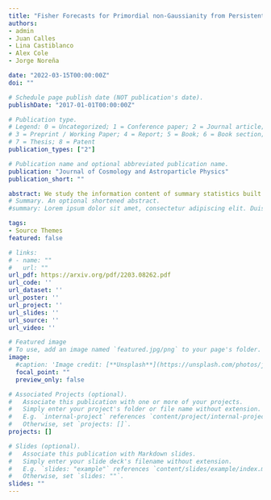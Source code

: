 ```yaml
---
title: "Fisher Forecasts for Primordial non-Gaussianity from Persistent Homology"
authors:
- admin
- Juan Calles
- Lina Castiblanco
- Alex Cole
- Jorge Noreña

date: "2022-03-15T00:00:00Z"
doi: ""

# Schedule page publish date (NOT publication's date).
publishDate: "2017-01-01T00:00:00Z"

# Publication type.
# Legend: 0 = Uncategorized; 1 = Conference paper; 2 = Journal article;
# 3 = Preprint / Working Paper; 4 = Report; 5 = Book; 6 = Book section;
# 7 = Thesis; 8 = Patent
publication_types: ["2"]

# Publication name and optional abbreviated publication name.
publication: "Journal of Cosmology and Astroparticle Physics"
publication_short: ""

abstract: We study the information content of summary statistics built from the multi-scale topology of large-scale structures on primordial non-Gaussianity of the local and equilateral type. We use halo catalogs generated from numerical N-body simulations of the Universe on large scales as a proxy for observed galaxies. Besides calculating the Fisher matrix for halos in real space, we also check more realistic scenarios in redshift space. Without needing to take a distant observer approximation, we place the observer on a corner of the box. We also add redshift errors mimicking spectroscopic and photometric samples. We perform several tests to assess the reliability of our Fisher matrix, including the Gaussianity of our summary statistics and convergence. We find that the marginalized 1-sigma uncertainties in redshift space are ~16 for local non-Gaussianity and  ∼ 41 for equilateral non-Gaussianity on a survey volume of 1 Gpc/h cubed. . These constraints are weakly affected by redshift errors. We close by speculating as to how this approach can be made robust against small-scale uncertainties by exploiting (non)locality.
# Summary. An optional shortened abstract.
#summary: Lorem ipsum dolor sit amet, consectetur adipiscing elit. Duis posuere tellus ac convallis placerat. Proin tincidunt magna sed ex sollicitudin condimentum.

tags:
- Source Themes
featured: false

# links:
# - name: ""
#   url: ""
url_pdf: https://arxiv.org/pdf/2203.08262.pdf
url_code: ''
url_dataset: ''
url_poster: ''
url_project: ''
url_slides: ''
url_source: ''
url_video: ''

# Featured image
# To use, add an image named `featured.jpg/png` to your page's folder. 
image:
  #caption: 'Image credit: [**Unsplash**](https://unsplash.com/photos/jdD8gXaTZsc)'
  focal_point: ""
  preview_only: false

# Associated Projects (optional).
#   Associate this publication with one or more of your projects.
#   Simply enter your project's folder or file name without extension.
#   E.g. `internal-project` references `content/project/internal-project/index.md`.
#   Otherwise, set `projects: []`.
projects: []

# Slides (optional).
#   Associate this publication with Markdown slides.
#   Simply enter your slide deck's filename without extension.
#   E.g. `slides: "example"` references `content/slides/example/index.md`.
#   Otherwise, set `slides: ""`.
slides: ""
---
```


